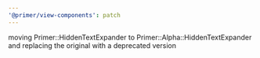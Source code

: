```yaml
---
'@primer/view-components': patch
---
```


moving Primer::HiddenTextExpander to Primer::Alpha::HiddenTextExpander and replacing the original with a deprecated version
